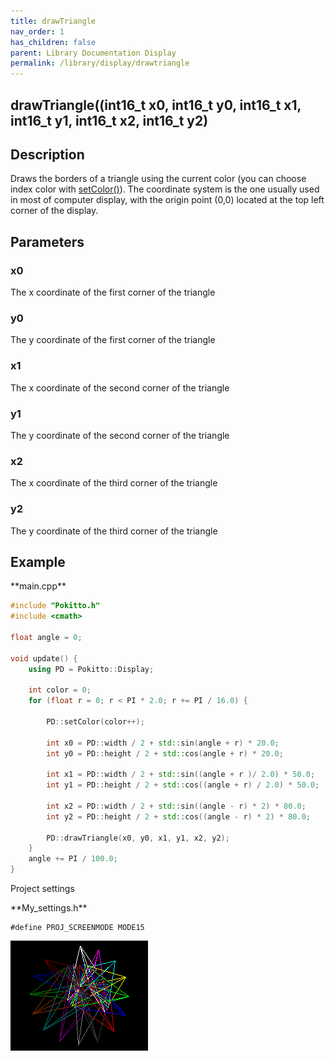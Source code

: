 ```yaml
---
title: drawTriangle
nav_order: 1
has_children: false
parent: Library Documentation Display
permalink: /library/display/drawtriangle
---
```


## drawTriangle((int16_t x0, int16_t y0, int16_t x1, int16_t y1, int16_t x2, int16_t y2)

## Description

Draws the borders of a triangle using the current color (you can choose index color with [setColor()]({{site.url}}{{site.baseurl}}/library/display/setcolor)).
The coordinate system is the one usually used in most of computer display, with the origin point (0,0) located at the top left corner of the display.

## Parameters

### x0
The x coordinate of the first corner of the triangle

### y0
The y coordinate of the first corner of the triangle

### x1
The x coordinate of the second corner of the triangle

### y1
The y coordinate of the second corner of the triangle

### x2
The x coordinate of the third corner of the triangle

### y2
The y coordinate of the third corner of the triangle


## Example

<div class="code-example" markdown="1">
**main.cpp**
</div>


```cpp
#include "Pokitto.h"
#include <cmath>

float angle = 0;

void update() {
    using PD = Pokitto::Display;

    int color = 0;
    for (float r = 0; r < PI * 2.0; r += PI / 16.0) {

        PD::setColor(color++);

        int x0 = PD::width / 2 + std::sin(angle + r) * 20.0;
        int y0 = PD::height / 2 + std::cos(angle + r) * 20.0;

        int x1 = PD::width / 2 + std::sin((angle + r )/ 2.0) * 50.0;
        int y1 = PD::height / 2 + std::cos((angle + r) / 2.0) * 50.0;

        int x2 = PD::width / 2 + std::sin((angle - r) * 2) * 80.0;
        int y2 = PD::height / 2 + std::cos((angle - r) * 2) * 80.0;

        PD::drawTriangle(x0, y0, x1, y1, x2, y2);
    }
    angle += PI / 100.0;
}
```

Project settings
<div class="code-example" markdown="1">
**My_settings.h**
</div>

```
#define PROJ_SCREENMODE MODE15
```

<div style="min-width: 33.33%">
    <img src="drawtriangle.gif">
</div>
